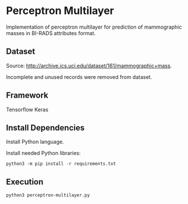 # Perceptron Multilayer

Implementation of perceptron multilayer for prediction of mammographic masses in BI-RADS attributes format.

## Dataset

Source: http://archive.ics.uci.edu/dataset/161/mammographic+mass.

Incomplete and unused records were removed from dataset.

## Framework

Tensorflow Keras

## Install Dependencies

Install Python language.

Install needed Python libraries:

    python3 -m pip install -r requirements.txt

## Execution

    python3 perceptron-multilayer.py